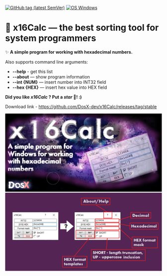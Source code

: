 [![GitHub tag (latest SemVer)](https://img.shields.io/github/tag/DosX-dev/x16Calc.svg)](https://github.com/DosX-dev/x16Calc/releases)
[![OS Windows](https://img.shields.io/badge/os-windows-brightgreen)](https://github.com/DosX-dev/x16Calc/releases)

# 💾 x16Calc — the best sorting tool for system programmers

✨ **A simple program for working with hexadecimal numbers.**

Also supports command line arguments:
* **--help** - get this list
* **--about** — show program information
* **--int {NUM}** — insert number into INT32 field
* **--hex {HEX}** — insert hex value into HEX field

**Did you like _x16Calc_ ? Put a _star_ 🌟!  :)**

Download link - https://github.com/DosX-dev/x16Calc/releases/tag/stable

![Scr1](https://raw.githubusercontent.com/DosX-dev/x16Calc/main/pic1.jpg)
![Scr2](https://raw.githubusercontent.com/DosX-dev/x16Calc/main/presentation.jpg)
